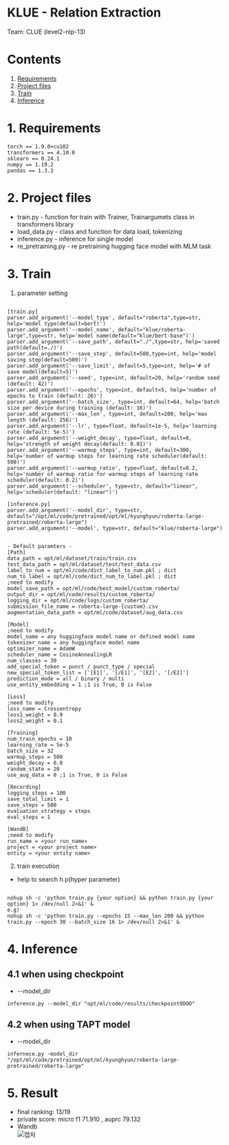 # KLUE - Relation Extraction
Team: CLUE (level2-nlp-13)

# Contents
1. [Requirements](#Requirements)
2. [Project files](#Project-files)
3. [Train](#Train)
4. [Inference](#Inference)

# 1. Requirements
```
torch == 1.9.0+cu102
transformers == 4.10.0
sklearn == 0.24.1
numpy == 1.19.2
pandas == 1.3.3
```

# 2. Project files
* train.py - function for train with Trainer, Trainargumets class in transformers library
* load_data.py - class and function for data load, tokenizing
* inference.py - inference for single model
* re_pretraining.py - re pretraining hugging face model with MLM task

# 3. Train
1. parameter setting
```args.parser

[train.py]
parser.add_argument('--model_type', default="roberta",type=str, help='model type(default=bert)')
parser.add_argument('--model_name', default="klue/roberta-large",type=str, help='model name(default="klue/bert-base")')
parser.add_argument('--save_path', default="./",type=str, help='saved path(default=./)')
parser.add_argument('--save_step', default=500,type=int, help='model saving step(default=500)')
parser.add_argument('--save_limit', default=5,type=int, help='# of save model(default=5)')
parser.add_argument('--seed', type=int, default=20, help='random seed (default: 42)')
parser.add_argument('--epochs', type=int, default=5, help='number of epochs to train (default: 20)')
parser.add_argument('--batch_size', type=int, default=64, help='batch size per device during training (default: 16)')
parser.add_argument('--max_len', type=int, default=200, help='max length (default: 256)')
parser.add_argument('--lr', type=float, default=1e-5, help='learning rate (default: 5e-5)')
parser.add_argument('--weight_decay', type=float, default=0, help='strength of weight decay(default: 0.01)')
parser.add_argument('--warmup_steps', type=int, default=300, help='number of warmup steps for learning rate scheduler(default: 500)')
parser.add_argument('--warmup_ratio', type=float, default=0.2, help='number of warmup ratio for warmup steps of learning rate scheduler(default: 0.2)')
parser.add_argument('--scheduler', type=str, default="linear", help='scheduler(default: "linear")')

[inference.py]
parser.add_argument('--model_dir', type=str, default="/opt/ml/code/pretrained/opt/ml/kyunghyun/roberta-large-pretrained/roberta-large")
parser.add_argument('--model', type=str, default="klue/roberta-large")


- Default paramters -
[Path]
data_path = opt/ml/dataset/train/train.csv
test_data_path = opt/ml/dataset/test/test_data.csv
label_to_num = opt/ml/code/dict_label_to_num.pkl ; dict
num_to_label = opt/ml/code/dict_num_to_label.pkl ; dict
;need to modify
model_save_path = opt/ml/code/best_model/custom_roberta/
output_dir = opt/ml/code/results/custom_roberta/
logging_dir = opt/ml/code/logs/custom_roberta/
submission_file_name = roberta-large-{custom}.csv
augmentation_data_path = opt/ml/code/dataset/aug_data.csv

[Model]
;need to modify
model_name = any huggingface model name or defined model name
tokenizer_name = any huggingface model name
optimizer_name = AdamW
scheduler_name = CosineAnnealingLR 
num_classes = 30
add_special_token = punct / punct_type / special
new_special_token_list = ['[E1]', '[/E1]', '[E2]', '[/E2]']
prediction_mode = all / binary / multi
use_entity_embedding = 1 ;1 is True, 0 is False

[Loss]
;need to modify
loss_name = Crossentropy
loss1_weight = 0.9
loss2_weight = 0.1

[Training]
num_train_epochs = 10
learning_rate = 5e-5
batch_size = 32
warmup_steps = 500
weight_decay = 0.0
random_state = 20
use_aug_data = 0 ;1 is True, 0 is False

[Recording]
logging_steps = 100
save_total_limit = 1
save_steps = 500
evaluation_strategy = steps
eval_steps = 1

[WandB]
;need to modify
run_name = <your run_name>
project = <your project name>
entity = <your entity name>

```

2. train execution
* help to search h.p(hyper parameter)

```

nohup sh -c 'python train.py {your option} && python train.py {your option} 1> /dev/null 2>&1' &
e.g) 
nohup sh -c 'python train.py --epochs 15 --max_len 200 && python train.py --epoch 30 --batch_size 16 1> /dev/null 2>&1' &

```

# 4. Inference
## 4.1 when using checkpoint
* --model_dir 

```
inference.py --model_dir "opt/ml/code/results/checkpointOOOO"
```

## 4.2 when using TAPT model
* --model_dir 
```
infernece.py -model_dir "/opt/ml/code/pretrained/opt/ml/kyunghyun/roberta-large-pretrained/roberta-large"
```

# 5. Result
* final ranking: 13/19 
* private score: micro f1 71.910 , auprc 79.132
* Wandb  
![캡처]()
